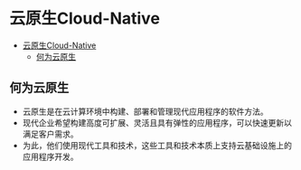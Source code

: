 # 云原生Cloud-Native

- [云原生Cloud-Native](#云原生cloud-native)
  - [何为云原生](#何为云原生)

## 何为云原生

- 云原生是在云计算环境中构建、部署和管理现代应用程序的软件方法。
- 现代企业希望构建高度可扩展、灵活且具有弹性的应用程序，可以快速更新以满足客户需求。
- 为此，他们使用现代工具和技术，这些工具和技术本质上支持云基础设施上的应用程序开发。

